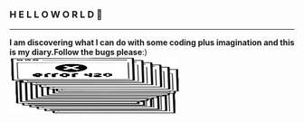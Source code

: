 ### H E L L O W O R L D  👋
<hr>
<strong>I am discovering what I can do with some coding plus imagination and this is my diary.Follow the bugs please</strong>:)



<img src="giphy.gif" width="300" height="100" />

<!--
**soymze/soymze** is a ✨ _special_ ✨ repository because its `README.md` (this file) appears on your GitHub profile.

Here are some ideas to get you started:

- 🔭 I’m currently working on ...
- 🌱 I’m currently learning ...
- 👯 I’m looking to collaborate on ...
- 🤔 I’m looking for help with ...
- 💬 Ask me about ...
- 📫 How to reach me: ...
- 😄 Pronouns: ...
- ⚡ Fun fact: ...
-->
